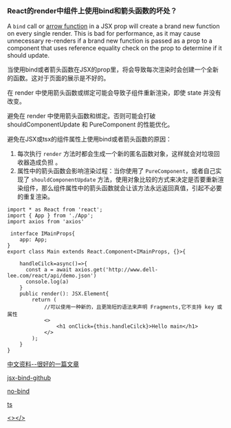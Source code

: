 ### React的render中组件上使用bind和箭头函数的坏处？

A `bind` call or [arrow function](https://developer.mozilla.org/en-US/docs/Web/JavaScript/Reference/Functions/Arrow_functions) in a JSX prop will create a brand new function on every single render. This is bad for performance, as it may cause unnecessary re-renders if a brand new function is passed as a prop to a component that uses reference equality check on the prop to determine if it should update. 



当使用bind或者箭头函数在JSX的prop里，将会导致每次渲染时会创建一个全新的函数。这对于页面的展示是不好的。

在 render 中使用箭头函数或绑定可能会导致子组件重新渲染，即使 state 并没有改变。

避免在 render 中使用箭头函数和绑定。否则可能会打破 shouldComponentUpdate 和 PureComponent 的性能优化。

避免在JSX或tsx的组件属性上使用bind或者箭头函数的原因：

1. 每次执行 `render` 方法时都会生成一个新的匿名函数对象，这样就会对垃圾回收器造成负担 。
2.  属性中的箭头函数会影响渲染过程：当你使用了 `PureComponent`，或者自己实现了 `shouldComponentUpdate` 方法，使用对象比较的方式来决定是否要重新渲染组件，那么组件属性中的箭头函数就会让该方法永远返回真值，引起不必要的重复渲染。 

```tsx
import * as React from 'react';
import { App } from './App';
import axios from 'axios'

 interface IMainProps{
    app: App;
}
export class Main extends React.Component<IMainProps, {}>{
   
    handleCilck=async()=>{
      const a = await axios.get('http://www.dell-lee.com/react/api/demo.json')
      console.log(a)
    }
    public render(): JSX.Element{
        return (
            //可以使用一种新的，且更简短的语法来声明 Fragments,它不支持 key 或属性
            <>
                <h1 onClick={this.handleCilck}>Hello main</h1>
            </>
        );
    }
}
```





[中文资料--很好的一篇文章]( http://shzhangji.com/cnblogs/2018/09/14/is-it-necessary-to-apply-eslint-jsx-no-bind-rule/ )

[jsx-bind-github]( https://github.com/yannickcr/eslint-plugin-react/blob/master/docs/rules/jsx-no-bind.md )

[no-bind]( https://maarten.mulders.it/2017/07/no-bind-or-arrow-functions-in-in-jsx-props-why-how/ )

[ts]( https://segmentfault.com/a/1190000019489612 )

[<></>]( https://zh-hans.reactjs.org/docs/fragments.html#___gatsby )

